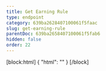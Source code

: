 ```yaml
---
title: Get Earning Rule
type: endpoint
category: 639ba2628407100061f5faac
slug: get-earning-rule
parentDoc: 639ba2658407100061f5fab6
hidden: false
order: 22
---
```

[block:html]
{
  "html": "<style>\n[title=\"Toggle library\"] { \n  display: none; }\n.LanguagePicker-divider { \n  display: none; }\n.APISectionHeader3LN_-QIR0m7x {\n  display: none; }\n.LanguagePicker-languages1qVVo_v6AlP9 {\n  display: none; }\n</style>"
}
[/block]
